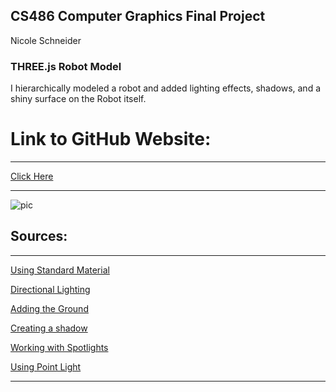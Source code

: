 ## CS486 Computer Graphics Final Project

Nicole Schneider

### THREE.js Robot Model

I hierarchically modeled a robot and added lighting effects, shadows, and a shiny surface on the Robot itself.

# Link to GitHub Website:
***
[Click Here](https://nicoleschneider.github.io/Graphics/)
***

![pic]()
## Sources:

***

[Using Standard Material](https://medium.com/@soffritti.pierfrancesco/glossy-spheres-in-three-js-bfd2785d4857)

[Directional Lighting](https://stackoverflow.com/questions/15478093/realistic-lighting-sunlight-with-three-js)

[Adding the Ground](https://stackoverflow.com/questions/29916886/three-js-add-plane-to-the-scene)

[Creating a shadow](https://threejs.org/docs/#api/en/lights/shadows/LightShadow)

[Working with Spotlights](https://css-tricks.com/creating-photorealistic-3d-graphics-web/)

[Using Point Light](http://jsfiddle.net/gero3/2tcPH/7/)

***
